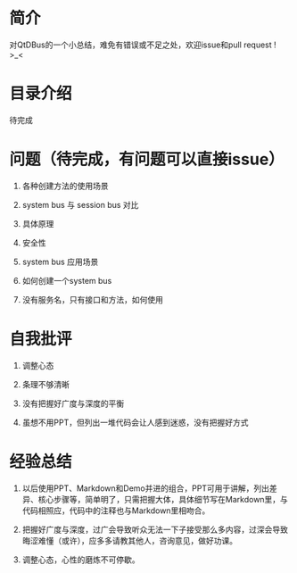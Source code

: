 # 简介

对QtDBus的一个小总结，难免有错误或不足之处，欢迎issue和pull request ! >_<

# 目录介绍

待完成

# 问题（待完成，有问题可以直接issue）

1. 各种创建方法的使用场景 

2. system bus 与 session bus 对比

3. 具体原理

4. 安全性

5. system bus 应用场景

6. 如何创建一个system bus 

7. 没有服务名，只有接口和方法，如何使用

# 自我批评

1. 调整心态

2. 条理不够清晰

3. 没有把握好广度与深度的平衡

4. 虽想不用PPT，但列出一堆代码会让人感到迷惑，没有把握好方式

# 经验总结

1. 以后使用PPT、Markdown和Demo并进的组合，PPT可用于讲解，列出差异、核心步骤等，简单明了，只需把握大体，具体细节写在Markdown里，与代码相照应，代码中的注释也与Markdown里相吻合。

2. 把握好广度与深度，过广会导致听众无法一下子接受那么多内容，过深会导致晦涩难懂（或许），应多多请教其他人，咨询意见，做好功课。

3. 调整心态，心性的磨炼不可停歇。
